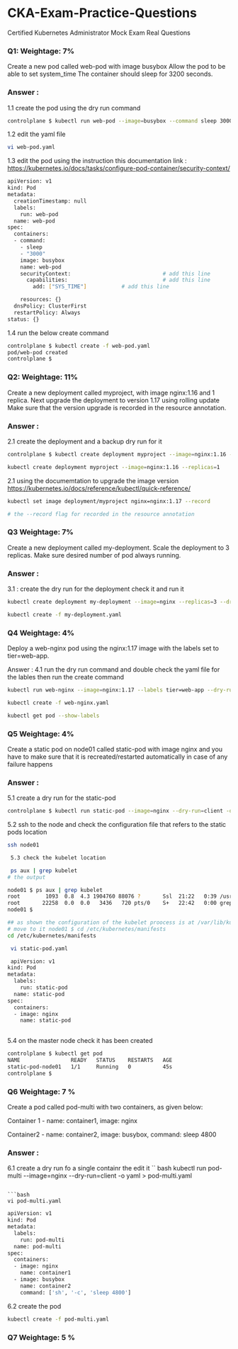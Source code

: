 # CKA-Exam-Practice-Questions
Certified Kubernetes Administrator Mock Exam Real Questions 



### Q1: Weightage: 7%

Create a new pod called web-pod with image busybox Allow the pod to be able to set system_time The container should sleep for 3200 seconds.

### Answer :

1.1 create the pod using the dry run command
``` bash
controlplane $ kubectl run web-pod --image=busybox --command sleep 3000 --dry-run=client -o yaml > web-pod.yaml

 ```

1.2 edit the yaml file 
``` bash
vi web-pod.yaml
 ```

1.3 edit the pod using the instruction this documentation link :
https://kubernetes.io/docs/tasks/configure-pod-container/security-context/

``` bash
apiVersion: v1
kind: Pod
metadata:
  creationTimestamp: null
  labels:
    run: web-pod
  name: web-pod
spec:
  containers:
  - command:
    - sleep
    - "3000"
    image: busybox
    name: web-pod
    securityContext:                             # add this line 
      capabilities:                              # add this line 
        add: ["SYS_TIME"]           # add this line 

    resources: {}
  dnsPolicy: ClusterFirst
  restartPolicy: Always
status: {}

 ```

1.4 run the below create command

``` bash
controlplane $ kubectl create -f web-pod.yaml 
pod/web-pod created
controlplane $ 
```

### Q2: Weightage: 11%

Create a new deployment called myproject, with image nginx:1.16 and 1 replica. Next upgrade the deployment 
to version 1.17 using rolling update Make sure that the version upgrade is recorded in the resource annotation.

### Answer :

2.1 create the deployment and a backup dry run for it

``` bash
controlplane $ kubectl create deployment myproject --image=nginx:1.16 --replicas=1 --dry-run=client -o yaml > myproject.yaml
 ```
``` bash 
kubectl create deployment myproject --image=nginx:1.16 --replicas=1
```
2.1 using the documemtation to upgrade the image version 
https://kubernetes.io/docs/reference/kubectl/quick-reference/

``` bash
kubectl set image deployment/myproject nginx=nginx:1.17 --record

# the --record flag for recorded in the resource annotation
```


### Q3  Weightage: 7%

Create a new deployment called my-deployment. Scale the deployment to 3 replicas.
Make sure desired number of pod always running.

### Answer :

3.1 : create the dry run for the deployment check it and run it 

``` bash
kubectl create deployment my-deployment --image=nginx --replicas=3 --dry-run=client -o yaml > my-deployment.yaml

kubectl create -f my-deployment.yaml
  ```

### Q4 Weightage: 4%

Deploy a web-nginx pod using the nginx:1.17 image with the labels set to tier=web-app.

Answer :
4.1 run the dry run command and double check the yaml file for the lables then run the create command

``` bash
kubectl run web-nginx --image=nginx:1.17 --labels tier=web-app --dry-run=client -o yaml > web-nginx.yaml

kubectl create -f web-nginx.yaml 
```

``` bash
kubectl get pod --show-labels
```


### Q5 Weightage: 4%

Create a static pod on node01 called static-pod with image nginx and you have to make sure that it is recreated/restarted automatically in case of any failure happens

### Answer :
 5.1  create a dry run for the static-pod 

 ``` bash 
controlplane $ kubectl run static-pod --image=nginx --dry-run=client -o yaml > static-pod.yaml
 ```

 5.2 ssh to the node and check the configuration file that refers to the static pods location


 ``` bash 
 ssh node01
```
``` bash 
 5.3 check the kubelet location 

 ps aux | grep kubelet
# the output

node01 $ ps aux | grep kubelet
root        1093  0.8  4.3 1904760 88076 ?       Ssl  21:22   0:39 /usr/bin/kubelet --bootstrap-kubeconfig=/etc/kubernetes/bootstrap-kubelet.conf --kubeconfig=/etc/kubernetes/kubelet.conf --config=/var/lib/kubelet/config.yaml --container-runtime-endpoint=unix:///var/run/containerd/containerd.sock --pod-infra-container-image=registry.k8s.io/pause:3.10 --container-runtime-endpoint unix:///run/containerd/containerd.sock --cgroup-driver=systemd --eviction-hard imagefs.available<5%,memory.available<100Mi,nodefs.available<5% --fail-swap-on=false
root       22258  0.0  0.0   3436   720 pts/0    S+   22:42   0:00 grep --color=auto kubelet
node01 $ 
```
``` bash 
## as shown the configuration of the kubelet proocess is at /var/lib/kubelet/config.yaml look for staticPodPath: /etc/kubernetes/manifests 
# move to it node01 $ cd /etc/kubernetes/manifests 
cd /etc/kubernetes/manifests 

 vi static-pod.yaml
```
``` bash
 apiVersion: v1
kind: Pod
metadata:
  labels:
    run: static-pod
  name: static-pod
spec:
  containers:
  - image: nginx
    name: static-pod
 
  ```
5.4 on the master node check it has been created 

``` bash 
controlplane $ kubectl get pod
NAME                READY   STATUS    RESTARTS   AGE
static-pod-node01   1/1     Running   0          45s
controlplane $ 
```

### Q6 Weightage: 7 % 

Create a pod called pod-multi with two containers, as given below:

Container 1 - name: container1, image: nginx

Container2 - name: container2, image: busybox, command: sleep 4800

### Answer :

6.1 create a dry run fo a single containr the edit it 
`` bash 
kubectl run pod-multi --image=nginx --dry-run=client -o yaml > pod-multi.yaml
```

```bash
vi pod-multi.yaml
```

``` bash 
apiVersion: v1
kind: Pod
metadata:
  labels:
    run: pod-multi
  name: pod-multi
spec:
  containers:
  - image: nginx
    name: container1
  - image: busybox
    name: container2
    command: ['sh', '-c', 'sleep 4800']
```
6.2 create the pod 

``` bash 
kubectl create -f pod-multi.yaml
```

### Q7 Weightage: 5 %